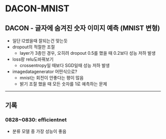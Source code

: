 # DACON-MNIST
## DACON - 글자에 숨겨진 숫자 이미지 예측 (MNIST 변형)
- 일단 l2썼을때 잘되는건 맞는듯
- dropout의 적절한 조절
  - layer가 3층인 경우, 오히려 dropout 0.5를 했을 때 0.2보다 성능 저하 발생
- loss랑 relu도바꿔보기
  - crossentropy일 때보다 SGD일때 성능 저하 발생
- imagedatagenerator 어떤식으로?
  - mnist는 회전이 안좋다는 평이 많음
  - 밝기 조절 했을 때 모든 숫자를 1로 예측하는 문제 

---
## 기록
### 0828~0830: efficientnet
- 분류 모델 중 가장 성능이 좋음
